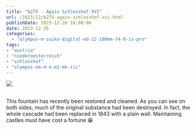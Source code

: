 ```yaml
---
title: "6275 - Again Schlosshof XVI"
url: /2023/12/6275-again-schlosshof-xvi.html
publishDate: 2023-12-26 18:00:00
date: 2023-12-26
categories:
  - "olympus-m-zuiko-digital-ed-12-100mm-f4-0-is-pro"
tags:
- "austria"
- "niederoesterreich"
- "schlosshof"
- "olympus-om-d-e-m1-mk-iii"
---
```

<div class="container">
<div class="center"><a target="_blank" href="https://d25zfm9zpd7gm5.cloudfront.net/1200x1200/20200614_120720_lr.jpg"><img class="webfeedsFeaturedVisual" src="https://d25zfm9zpd7gm5.cloudfront.net/0600x0600/2020/20200614_120720_lr.jpg" /></a></div>
</div>
<br />

This fountain has recently been restored and cleaned. As you
can see on both sides, much of the original substance had
been destroyed. In fact, the whole cascade had been replaced
in 1843 with a plain wall. Maintaining castles must have
cost a fortune :grin:
